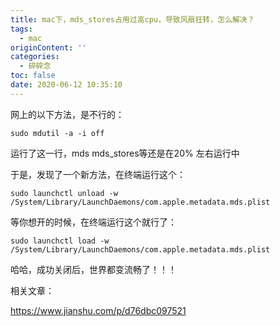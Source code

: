 ```yaml
---
title: mac下，mds_stores占用过高cpu，导致风扇狂转，怎么解决？
tags:
  - mac
originContent: ''
categories:
  - 碎碎念
toc: false
date: 2020-06-12 10:35:10
---
```


网上的以下方法，是不行的：

```
sudo mdutil -a -i off
```

运行了这一行，mds mds_stores等还是在20% 左右运行中

于是，发现了一个新方法，在终端运行这个：

```
sudo launchctl unload -w /System/Library/LaunchDaemons/com.apple.metadata.mds.plist
```

等你想开的时候，在终端运行这个就行了：

```
sudo launchctl load -w /System/Library/LaunchDaemons/com.apple.metadata.mds.plist
```

哈哈，成功关闭后，世界都变流畅了！！！

相关文章：

https://www.jianshu.com/p/d76dbc097521